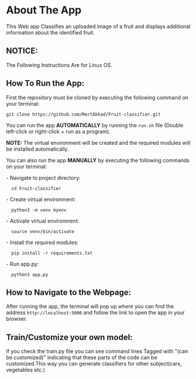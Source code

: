 


<h1>About The App</h1>
<p>This Web app Classifies an uploaded image of a fruit and displays additional information about the identified fruit.</p>

<h2>NOTICE:</h2>
<p>The Following Instructions Are for Linux OS.</p>

<h2>How To Run the App:</h2>

<p>First the repository must be cloned by executing the following command on your terminal:</p>
   
   
    git clone https://github.com/MertAkkad/Fruit-classifier.git

     
<p>You can run the app <strong>AUTOMATICALLY</strong> by running the <code>run.sh</code> file (Double left-click or right-click + run as a program).</p>

<p><strong>NOTE:</strong> The virtual environment will be created and the required modules will be installed automatically.</p>

<p>You can also run the app <strong>MANUALLY</strong> by executing the following commands on your terminal:</p>

</pre>
- Navigate to project directory:</pre>
      
      cd Fruit-classifier
      
</pre>
- Create virtual environment:</pre>
      
      python3 -m venv myenv
 </pre>     
- Activate virtual environment:</pre>
      
      source venv/bin/activate
 </pre>   
- Install the required modules:</pre>
      
      pip install -r requirements.txt
</pre>    
- Run app.py:</pre>
      
      python3 app.py


<h2>How to Navigate to the Webpage:</h2>
<p>After running the app, the terminal will pop up where you can find the address <code>http://localhost:5000</code> and follow the link to open the app in your browser.</p>
<h2>Train/Customize your own model:</h2>
<p>If you check the train.py file you can see command lines Tagged with "(can be customized)" indicating that these parts of the code can be customized.This way you can generate classifiers for other subject(cars, vegetables etc.)</p>

</body>
</html>





